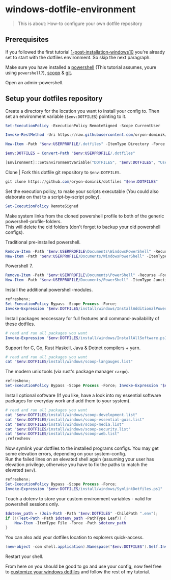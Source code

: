 # windows-dotfile-environment

> This is about: How-to configure your own dotfile repository

## Prerequisites

If you followed the first tutorial [1-post-installation-windows10](1-post-installation-windows10.md) you're
already set to start with the dotfiles environment. So skip the next paragraph.

Make sure you have installed a [powershell](https://github.com/PowerShell/PowerShell#get-powershell) (This tutorial assumes, youre using `powershell7`), [scoop](https://scoop.sh/) & [git](https://git-scm.com/).

Open an admin-powershell.

## Setup your dotfiles repository

Create a directory for the location you want to install your config to. Then set an environment variable (`$env:DOTFILES`) pointing to it.

```powershell
Set-ExecutionPolicy -ExecutionPolicy RemoteSigned -Scope CurrentUser
```

```powershell
Invoke-RestMethod -Uri https://raw.githubusercontent.com/oryon-dominik/dotfiles/trunk/install/windows/Install.ps1 | Invoke-Expression
```

```powershell
New-Item -Path "$env:USERPROFILE/.dotfiles" -ItemType Directory -Force
```

```powershell
$env:DOTFILES = Convert-Path "$env:USERPROFILE/.dotfiles"
```

```powershell
[Environment]::SetEnvironmentVariable("DOTFILES", "$env:DOTFILES", "User")
```


Clone | Fork this dotfile git repository to `$env:DOTFILES`.

```powershell
git clone https://github.com/oryon-dominik/dotfiles "$env:DOTFILES"
```

Set the execution policy, to make your scripts executable (You could also
elaborate on that to a script-by-script policy).


```powershell
Set-ExecutionPolicy RemoteSigned
```

Make system links from the cloned powershell profile to both of the generic powershell-profile-folders.  
This will delete the old folders (don't forget to backup your old powershell configs).  

Traditional pre-installed powershell.
```powershell
Remove-Item -Path "$env:USERPROFILE\Documents\WindowsPowerShell" -Recurse -Force;
New-Item -Path "$env:USERPROFILE/Documents/WindowsPowerShell" -ItemType Junction -Value "$env:DOTFILES/common/powershell"
```
Powershell 7.
```powershell
Remove-Item -Path "$env:USERPROFILE\Documents\PowerShell" -Recurse -Force;
New-Item -Path "$env:USERPROFILE/Documents/PowerShell" -ItemType Junction -Value "$env:DOTFILES/common/powershell"
```


Install the additional powershell-modules.

```powershell
refreshenv;
Set-ExecutionPolicy Bypass -Scope Process -Force;
Invoke-Expression "$env:DOTFILES/install/windows/InstallAdditionalPowershellModules.ps1"
```

Install packages neccessary for full features and command-availability of these dotfiles.

```powershell
# read and run all packages you want
Invoke-Expression "$env:DOTFILES/install/windows/InstallAllSoftware.ps1"
```


Support for C, Go, Rust Haskell, Java & Dotnet compilers + yarn.

```powershell
# read and run all packages you want
cat "$env:DOTFILES/install/windows/scoop-langauges.list"
```


The modern unix tools (via rust's package manager `cargo`).

```powershell
refreshenv;
Set-ExecutionPolicy Bypass -Scope Process -Force; Invoke-Expression "$env:DOTFILES/install/windows/InstallModernUnixForWindows.ps1"
```


Install optional software (If you like, have a look into my essential software packages for everyday work and add them to your system).

```powershell
# read and run all packages you want
cat "$env:DOTFILES/install/windows/scoop-development.list"
cat "$env:DOTFILES/install/windows/scoop-essential-guis.list"
cat "$env:DOTFILES/install/windows/scoop-media.list"
cat "$env:DOTFILES/install/windows/scoop-security.list"
cat "$env:DOTFILES/install/windows/scoop-web.list"
;refreshenv
```


Now symlink your dotfiles to the installed programs configs. You may get some
elevation errors, depending on your system-config.  
Run the failed lines on an elevated shell again (assuming your user has
elevation privilege, otherwise you have to fix the paths to match the elevated
`$env`).

```powershell
refreshenv;
Set-ExecutionPolicy Bypass -Scope Process -Force;
Invoke-Expression "$env:DOTFILES/install/windows/SymlinkDotfiles.ps1"
```

Touch a dotenv to store your custom environment variables - valid for powershell sessions only.
```powershell
$dotenv_path = (Join-Path -Path "$env:DOTFILES" -ChildPath ".env");
if (!(Test-Path -Path $dotenv_path -PathType Leaf)) {
    New-Item -ItemType File -Force -Path $dotenv_path
}
```


You can also add your dotfiles location to explorers quick-access.

```powershell
(new-object -com shell.application).Namespace("$env:DOTFILES").Self.InvokeVerb("pintohome")
```


Restart your shell.

From here on you should be good to go and use your config, now feel free to
[customize your windows dotfiles](3-customize-windows-dotfiles.md)
and follow the rest of my tutorial.
